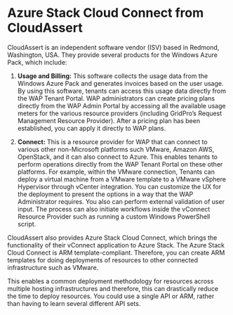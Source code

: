# Azure Stack Cloud Connect from CloudAssert

CloudAssert is an independent software vendor (ISV) based in Redmond, Washington, USA. They provide several products for the Windows Azure Pack, which include:

1. **Usage and Billing:** This software collects the usage data from the Windows Azure Pack and generates invoices based on the user usage. By using this software, tenants can access this usage data directly from the WAP Tenant Portal. WAP administrators can create pricing plans directly from the WAP Admin Portal by accessing all the available usage meters for the various resource providers (including GridPro’s Request Management Resource Provider). After a pricing plan has been established, you can apply it directly to WAP plans.

2. **Connect:** This is a resource provider for WAP that can connect to various other non-Microsoft platforms such VMware, Amazon AWS, OpenStack, and it can also connect to Azure. This enables tenants to perform operations directly from the WAP Tenant Portal on these other platforms. For example, within the VMware connection, Tenants can deploy a virtual machine from a VMware template to a VMware vSphere Hypervisor through vCenter integration. You can customize the UX for the deployment to present the options in a way that the WAP Administrator requires. You also can perform external validation of user input. The process can also initiate workflows inside the vConnect Resource Provider such as running a custom Windows PowerShell script.

CloudAssert also provides Azure Stack Cloud Connect, which brings the functionality of their vConnect application to Azure Stack. The Azure Stack Cloud Connect is ARM template-compliant. Therefore, you can create ARM templates for doing deployments of resources to other connected infrastructure such as VMware.

This enables a common deployment methodology for resources across multiple hosting infrastructures and therefore, this can drastically reduce the time to deploy resources. You could use a single API or ARM, rather than having to learn several different API sets.